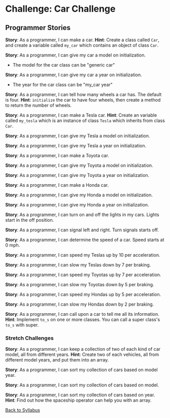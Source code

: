 # Challenge: Car Challenge

## Programmer Stories

**Story**:	As a programmer, I can make a car.
**Hint**:	Create a class called `Car`, and create a variable called `my_car` which contains an object of class `Car`.

**Story**: As a programmer, I can give my car a model on initialization.
- The model for the car class can be "generic car"

**Story**: As a programmer, I can give my car a year on initialization.
- The year for the car class can be "my_car year"

**Story**:	As a programmer, I can tell how many wheels a car has. The default is four.
**Hint**:	`initialize` the car to have four wheels, then create a method to return the number of wheels.

**Story**:	As a programmer, I can make a Tesla car.
**Hint**:	Create an variable called `my_tesla` which is an instance of class `Tesla` which inherits from class `Car`.

**Story**: As a programmer, I can give my Tesla a model on initialization.

**Story**: As a programmer, I can give my Tesla a year on initialization.

**Story**:	As a programmer, I can make a Toyota car.

**Story**: As a programmer, I can give my Toyota a model on initialization.

**Story**: As a programmer, I can give my Toyota a year on initialization.

**Story**:	As a programmer, I can make a Honda car.

**Story**: As a programmer, I can give my Honda a model on initialization.

**Story**: As a programmer, I can give my Honda a year on initialization.

**Story**:	As a programmer, I can turn on and off the lights in my cars. Lights start in the off position.

**Story**:  As a programmer, I can signal left and right. Turn signals starts off.

**Story**:	As a programmer, I can determine the speed of a car. Speed starts at 0 mph.

**Story**:	As a programmer, I can speed my Teslas up by 10 per acceleration.

**Story**:	As a programmer, I can slow my Teslas down by 7 per braking.

**Story**:	As a programmer, I can speed my Toyotas up by 7 per acceleration.

**Story**:	As a programmer, I can slow my Toyotas down by 5 per braking.

**Story**:	As a programmer, I can speed my Hondas up by 5 per acceleration.

**Story**:	As a programmer, I can slow my Hondas down by 2 per braking.

**Story**:  As a programmer, I can call upon a car to tell me all its information.
**Hint**: Implement `to_s` on one or more classes. You can call a super class's `to_s` with super.


### Stretch Challenges

**Story**: As a programmer, I can keep a collection of two of each kind of car model, all from different years.
**Hint**:	Create two of each vehicles, all from different model years, and put them into an array.

**Story**: As a programmer, I can sort my collection of cars based on model year.

**Story**: As a programmer, I can sort my collection of cars based on model.

**Story**: As a programmer, I can sort my collection of cars based on year.
**Hint**: Find out how the spaceship operator can help you with an array.

[Back to Syllabus](../README.md)
